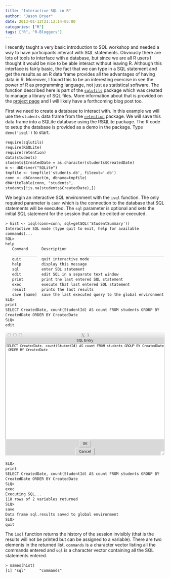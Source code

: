 ```yaml
---
title: "Interactive SQL in R"
author: "Jason Bryer"
date: 2013-01-12T21:13:14-05:00
categories: ["R"]
tags: ["R", "R-Bloggers"]
---
```


I recently taught a very basic introduction to SQL workshop and needed a way to have participants interact with SQL statements. Obviously there are lots of tools to interface with a database, but since we are all R users I thought it would be nice to be able interact without leaving R. Although this interface is fairly basic, the fact that we can type in a SQL statement and get the results as an R data frame provides all the advantages of having data in R. Moreover, I found this to be an interesting exercise in see the power of R as programming language, not just as statistical software. The function described here is part of the [`sqlutils`](/sqlutils) package which was created to manage a library of SQL files. More information about that is provided on the [project page](/sqlutils) and I will likely have a forthcoming blog post too.

First we need to create a database to interact with. In this example we will use the `students` data frame from the [`retention`](/retention) package. We will save this data frame into a SQLite database using the RSQLite package. The R code to setup the database is provided as a demo in the package. Type `demo('isql')` to start.

	require(sqlutils)
	require(RSQLite)
	require(retention)
	data(students)
	students$CreatedDate = as.character(students$CreatedDate)
	m <- dbDriver("SQLite")
	tmpfile <- tempfile('students.db', fileext='.db')
	conn <- dbConnect(m, dbname=tmpfile)
	dbWriteTable(conn, "students", students[!is.na(students$CreatedDate),])

We begin an interactive SQL environment with the `isql` function. The only required parameter is `conn` which is the connection to the database that SQL statements will be executed. The `sql` parameter is optional and sets the initial SQL statement for the session that can be edited or executed.

	> hist <- isql(conn=conn, sql=getSQL('StudentSummary'))
	Interactive SQL mode (type quit to exit, help for available commands)...
	SQL>
	help
	   Command      Description
	   ___________  ______________________________________________________
	   quit         quit interactive mode
	   help         display this message
	   sql          enter SQL statement
	   edit         edit SQL in a separate text window
	   print        print the last entered SQL statement
	   exec         execute that last entered SQL statement
	   result       prints the last results
	   save [name]  save the last executed query to the global environment
	SLQ>
	print
	SELECT CreatedDate, count(StudentId) AS count FROM students GROUP BY CreatedDate ORDER BY CreatedDate
	SLQ>
	edit

![SQL Edit Window](/images/isql-edit-window.png)

	SLQ>
	print
	SELECT CreatedDate, count(StudentId) AS count FROM students GROUP BY CreatedDate ORDER BY CreatedDate
	SLQ>
	exec
	Executing SQL...
	118 rows of 2 variables returned
	SLQ>
	save
	Data frame sql.results saved to global environment
	SLQ>
	quit

The `isql` function returns the history of the session invisibly (that is the results will not be printed but can be assigned to a variable). There are two elements in the returned list, `commands` is a character vector listing all the commands entered and `sql` is a character vector containing all the SQL statements entered.

	> names(hist)
	[1] "sql"      "commands"

